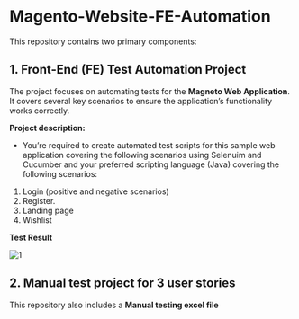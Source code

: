 # Magento-Website-FE-Automation

This repository contains two primary components:

## 1. Front-End (FE) Test Automation Project
The project focuses on automating tests for the **Magneto Web Application**. It covers several key scenarios to ensure the application’s functionality works correctly.

**Project description:**
- You’re required to create automated test scripts for this sample web application covering the following scenarios using Selenuim and Cucumber and your preferred scripting language (Java) covering the following scenarios: 
1. Login (positive and negative scenarios) 
2. Register. 
3. Landing page
4. Wishlist

**Test Result**

![1](https://github.com/user-attachments/assets/a55017b0-4ba4-45de-8999-fe35923a6318)


## 2. Manual test project for 3 user stories
This repository also includes a **Manual testing excel file** 




